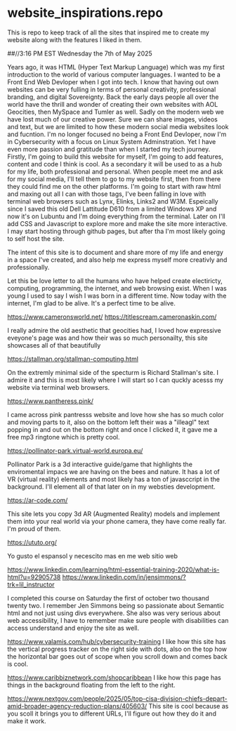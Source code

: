# website_inspirations.repo
This is repo to keep track of all the sites that inspired me to create my website along with the features I liked in them.

##//3:16 PM EST Wednesday the 7th of May 2025

Years ago, it was HTML (Hyper Text Markup Language) which was my first introduction to the world of various computer languages. I wanted to be a Front End Web Devloper when I got into tech. I know that having out own websites can be very fulling in terms of personal creativity, professional branding, and digital Sovereignty. Back the early days people all over the world have the thrill and wonder of creating their own websites with AOL Geocities, then MySpace and Tumler as well. Sadly on the modern web we have lost much of our creative power. Sure we can share images, videos and text, but we are limited to how these modern social media websites look and fucntion. I'm no longer focused no being a Front End Devloper, now I'm in Cybersecurity with a focus on Linux System Adminstration. Yet I have even more passion and gratitude than when I started my tech journey. Firstly, I'm going to build this website for myself, I'm going to add features, content and code I think is cool. As a secondary it will be used to as a hub for my life, both professional and personal. When people meet me and ask for my social media, I'll tell them to go to my website first, then from there they could find me on the other platforms. I'm going to start with raw html and maxing out all I can with those tags, I've been falling in love with terminal web browsers such as Lynx, Elinks, Links2 and W3M. Espeically since I saved this old Dell Lattitude D610 from a limited Windows XP and now it's on Lubuntu and I'm doing everything from the terminal. Later on I'll add CSS and Javascript to explore more and make the site more interactive. I may start hosting through github pages, but after tha I'm most likely going to self host the site. 

The intent of this site is to document and share more of my life and energy in a space I've created, and also help me express myself more creativly and professionally. 

Let this be love letter to all the humans who have helped create electiricty, computing, programming, the internet, and web browsing exist. When I was young I used to say I wish I was born in a different time. Now today with the internet, I'm glad to be alive. It's a perfect time to be alive. 


https://www.cameronsworld.net/
https://titlescream.cameronaskin.com/

I really admire the old aesthetic that geocities had, I loved how expressive eveyone's page was and how their was so much personailty, this site showcases all of that beautifully 

https://stallman.org/stallman-computing.html

On the extremly minimal side of the specturm is Richard Stallman's site. I admire it and this is most likely where I will start so I can quckly acesss my website via terminal web browsers. 

https://www.pantheress.pink/

I came across pink pantresss website and love how she has so much color and moving parts to it, also on the bottom left their was a "illeagl" text popping in and out on the bottom right and once I clicked it, it gave me a free mp3 ringtone which is pretty cool. 

https://pollinator-park.virtual-world.europa.eu/

Pollinator Park is a 3d interactive guide/game that highlights the enviromental impacs we are having on the bees and nature. It has a lot of VR (virtual reality) elements and most likely has a ton of javasccript in the background. I'll element all of that later on in my websties development. 

https://ar-code.com/

This site lets you copy 3d AR (Augmented Reality) models and implement them into your real world via your phone camera, they have come really far. I'm proud of them.

https://ututo.org/

Yo gusto el espansol y necescito mas en me web sitio web

https://www.linkedin.com/learning/html-essential-training-2020/what-is-html?u=92905738
https://www.linkedin.com/in/jensimmons/?trk=lil_instructor

I completed this course on Saturday the first of october two thousand twenty two. I remember Jen Simmons being so passionate about Semantic html and not just using divs everywhere. She also was very serious about web accessibility, I have to remember make sure people with disabilities can access understand and enjoy the site as well.

https://www.valamis.com/hub/cybersecurity-training
I like how this site has the vertical progress tracker on the right side with dots, also on the top how the horizontal bar goes out of scope when you scroll down and comes back is cool.

https://www.caribbiznetwork.com/shopcaribbean
I like how this page has things in the background floating from the left to the right.

https://www.nextgov.com/people/2025/05/top-cisa-division-chiefs-depart-amid-broader-agency-reduction-plans/405603/
This site is cool because as you scoll it brings you to different URLs, I'll figure out how they do it and make it work.
